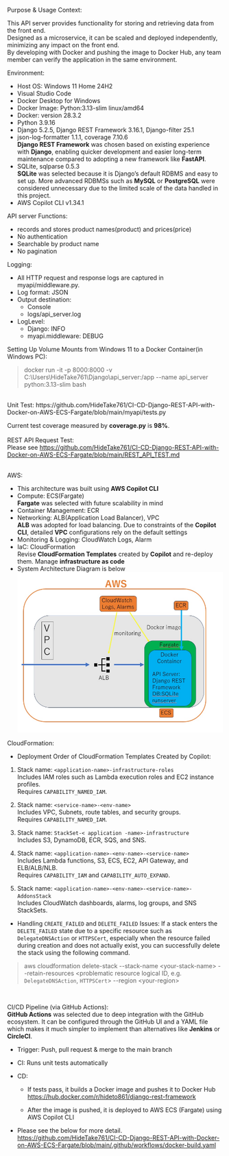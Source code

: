 Purpose & Usage Context:  

This API server provides functionality for storing and retrieving data from the front end.  
Designed as a microservice, it can be scaled and deployed independently, minimizing any impact on the front end.  
By developing with Docker and pushing the image to Docker Hub, any team member can verify the application in the same environment.

Environment:
- Host OS: Windows 11 Home 24H2  
- Visual Studio Code  
- Docker Desktop for Windows  
- Docker Image: Python:3.13-slim linux/amd64  
- Docker: version 28.3.2  
- Python 3.9.16  
- Django 5.2.5, Django REST Framework 3.16.1, Django-filter 25.1  
- json-log-formatter 1.1.1, coverage 7.10.6  
**Django REST Framework** was chosen based on existing experience with **Django**, enabling quicker development and easier long-term maintenance compared to adopting a new framework like **FastAPI**.
- SQLite, sqlparse 0.5.3  
**SQLite** was selected because it is Django’s default RDBMS and easy to set up. More advanced RDBMSs such as **MySQL** or **PostgreSQL** were considered unnecessary due to the limited scale of the data handled in this project.
- AWS Copilot CLI v1.34.1

API server Functions:
- records and stores product names(product) and prices(price)
- No authentication
- Searchable by product name
- No pagination

Logging:
- All HTTP request and response logs are captured in myapi/middleware.py.
- Log format: JSON
- Output destination:
  - Console
  - logs/api_server.log
- LogLevel:
  - Django: INFO
  - myapi.middleware: DEBUG

Setting Up Volume Mounts from Windows 11 to a Docker Container(in Windows PC):

>docker run -it -p 8000:8000 -v C:\Users\HideTake761\Django\api_server:/app --name api_server python:3.13-slim bash
<br>
Unit Test: 
https://github.com/HideTake761/CI-CD-Django-REST-API-with-Docker-on-AWS-ECS-Fargate/blob/main/myapi/tests.py
  
Current test coverage measured by **coverage.py** is **98%**.
<br>
<br>
REST API Request Test:<br>
Please see https://github.com/HideTake761/CI-CD-Django-REST-API-with-Docker-on-AWS-ECS-Fargate/blob/main/REST_API_TEST.md
<br>
<br>
  
AWS:  
- This architecture was built using **AWS Copilot CLI**
- Compute: ECS(Fargate)  
**Fargate** was selected with future scalability in mind
- Container Management: ECR
- Networking: ALB(Application Load Balancer), VPC  
**ALB** was adopted for load balancing. Due to constraints of the **Copilot CLI**, detailed **VPC** configurations rely on the default settings
- Monitoring & Logging: CloudWatch Logs, Alarm
- IaC: CloudFormation  
Revise **CloudFormation Templates** created by **Copilot** and re-deploy them. Manage **infrastructure as code** 
- System Architecture Diagram is below  
  <img src="./API%20Server%20on%20AWS.jpg" alt="System Architecture Diagram" width="600" />

CloudFormation:
- Deployment Order of CloudFormation Templates Created by Copilot:
 1. Stack name: `<application-name>-infrastructure-roles`  
Includes IAM roles such as Lambda execution roles and EC2 instance profiles.  
Requires `CAPABILITY_NAMED_IAM`.

 2. Stack name: `<service-name>-<env-name>`  
Includes VPC, Subnets, route tables, and security groups.  
Requires `CAPABILITY_NAMED_IAM`.

 3. Stack name: `StackSet-< application -name>-infrastructure`  
Includes S3, DynamoDB, ECR, SQS, and SNS.  

 4. Stack name: `<application-name>-<env-name>-<service-name>`  
Includes Lambda functions, S3, ECS, EC2, API Gateway, and ELB/ALB/NLB.  
Requires `CAPABILITY_IAM` and `CAPABILITY_AUTO_EXPAND`.

 5. Stack name: `<application-name>-<env-name>-<service-name>-AddonsStack`  
Includes CloudWatch dashboards, alarms, log groups, and SNS StackSets.  

- Handling `CREATE_FAILED` and `DELETE_FAILED` Issues: 
If a stack enters the `DELETE_FAILED` state due to a specific resource such as `DelegateDNSAction` or `HTTPSCert`, especially when the resource failed during creation and does not actually exist, you can successfully delete the stack using the following command.
> aws cloudformation delete-stack --stack-name \<your-stack-name> --retain-resources <problematic resource logical ID, e.g. `DelegateDNSAction`, `HTTPSCert`> --region \<your-region>

<br>

CI/CD Pipeline (via GitHub Actions):  
**GitHub Actions** was selected due to deep integration with the GitHub ecosystem. It can be configured through the GitHub UI and a YAML file which makes it much simpler to implement than alternatives like **Jenkins** or **CircleCI**.
- Trigger: Push, pull request & merge to the main branch
- CI: Runs unit tests automatically
- CD:  
  - If tests pass, it builds a Docker image and pushes it to Docker Hub  
    https://hub.docker.com/r/hideto861/django-rest-framework  

  - After the image is pushed, it is deployed to AWS ECS (Fargate) using AWS Copilot CLI  

- Please see the below for more detail.<br>
https://github.com/HideTake761/CI-CD-Django-REST-API-with-Docker-on-AWS-ECS-Fargate/blob/main/.github/workflows/docker-build.yaml 







